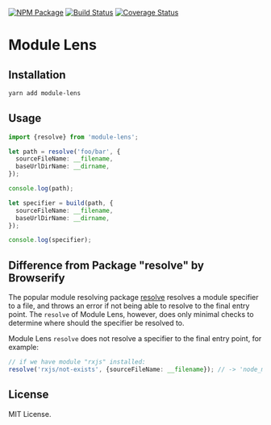 [![NPM Package](https://badge.fury.io/js/module-lens.svg)](https://www.npmjs.com/package/module-lens)
[![Build Status](https://travis-ci.org/makeflow/module-lens.svg?branch=master)](https://travis-ci.org/makeflow/module-lens)
[![Coverage Status](https://coveralls.io/repos/github/makeflow/module-lens/badge.svg?branch=master)](https://coveralls.io/github/makeflow/module-lens?branch=master)

# Module Lens

## Installation

```sh
yarn add module-lens
```

## Usage

```ts
import {resolve} from 'module-lens';

let path = resolve('foo/bar', {
  sourceFileName: __filename,
  baseUrlDirName: __dirname,
});

console.log(path);

let specifier = build(path, {
  sourceFileName: __filename,
  baseUrlDirName: __dirname,
});

console.log(specifier);
```

## Difference from Package "resolve" by Browserify

The popular module resolving package [resolve](https://www.npmjs.com/package/resolve) resolves a module specifier to a file, and throws an error if not being able to resolve to the final entry point. The `resolve` of Module Lens, however, does only minimal checks to determine where should the specifier be resolved to.

Module Lens `resolve` does not resolve a specifier to the final entry point, for example:

```ts
// if we have module "rxjs" installed:
resolve('rxjs/not-exists', {sourceFileName: __filename}); // -> 'node_modules/rxjs/not-exists'
```

## License

MIT License.
